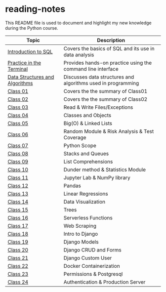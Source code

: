 # reading-notes

This README file is used to document and highlight my new knowledge during the Python course.

| Topic | Description |
|-------|-------------|
| [Introduction to SQL](./sql.md) | Covers the basics of SQL and its use in data analysis |
| [Practice in the Terminal](./terminal.md) | Provides hands-on practice using the command line interface |
| [Data Structures and Algorithms](./Data%20StructuresAndAlgorithms.md) | Discusses data structures and algorithms used in programming |
| [Class 01](./1-10/class01.md) | Covers the the summary of Class01 |
| [Class 02](./1-10/class02.md) | Covers the the summary of Class02 |
| [Class 03](./1-10/class03.md) |  Read & Write Files/Exceptions |
| [Class 04](./1-10/class04.md)| Classes and Objects  |
| [Class 05](./1-10/class05.md)| Big(O) & Linked Lists  |
| [Class 06](./1-10/class06.md)| Random Module & Risk Analysis & Test Coverage  |
| [Class 07](./1-10/class07.md)| Python Scope  |
| [Class 08](./1-10/class08.md)| Stacks and Queues  |
| [Class 09](./1-10/class09.md)| List Comprehensions  |
| [Class 10](./1-10/class10.md)| Dunder method & Statistics Module  |
| [Class 11](./11-20/class11.md)|  Jupyter Lab &  NumPy library  |
| [Class 12](./11-20/class12.md)|  Pandas  |
| [Class 13](./11-20/class13.md)|  Linear Regressions  |
| [Class 14](./11-20/class14.md)|  Data Visualization  |
| [Class 15](./11-20/class15.md)|  Trees  |
| [Class 16](./11-20/class16.md)|  Serverless Functions  |
| [Class 17](./11-20/class17.md)|  Web Scraping  |
| [Class 18](./11-20/class18.md)|  Intro to Django  |
| [Class 19](./11-20/class19.md)|  Django Models  |
| [Class 20](./11-20/class20.md)|  Django CRUD and Forms  |
| [Class 21](./class21.md)|  Django Custom User  |
| [Class 22](./class22.md)|  Docker Containerization  |
| [Class 23](./class23.md)|  Permissions & Postgresql  |
| [Class 24](./class24.md)|  Authentication & Production Server  |
